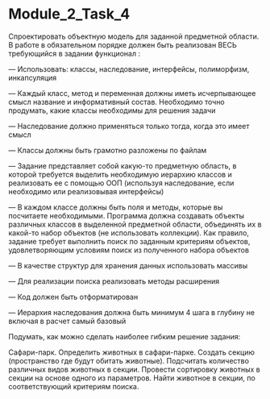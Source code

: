 # Module_2_Task_4
Спроектировать объектную модель для заданной предметной области. В работе в обязательном порядке должен быть реализован ВЕСЬ требующийся в задании функционал :

— Использовать: классы, наследование, интерфейсы, полиморфизм, инкапсуляция 

— Каждый класс, метод и переменная должны иметь исчерпывающее смысл название и информативный состав. Необходимо точно продумать, какие классы необходимы для решения задачи

— Наследование должно применяться только тогда, когда это имеет смысл

— Классы должны быть грамотно разложены по файлам

— Задание представляет собой какую-то предметную область, в которой требуется выделить необходимую иерархию классов и реализовать ее с помощью ООП (используя наследование, если необходимо или реализовывая интерфейсы)

— В каждом классе должны быть поля и методы, которые вы посчитаете необходимыми. Программа должна создавать объекты различных классов в выделенной предметной области, объединять их в какой-то набор объектов (не использовать коллекции). Как правило, задание требует выполнить поиск по заданным критериям объектов, удовлетворяющим условиям поиск из полученного набора объектов

— В качестве структур для хранения данных использовать массивы 

— Для реализации поиска реализовать методы расширения

— Код должен быть отформатирован

— Иерархия наследования должна быть минимум 4 шага в глубину не включая в расчет самый базовый

Подумать, как можно сделать наиболее гибким  решение задания:

Сафари-парк. Определить животных в сафари-парке. Создать секцию (пространство где будут обитать животные). Подсчитать количество различных видов животных в секции. Провести сортировку животных в секции на основе одного из параметров. Найти животное в секции, по соответствующий критериям поиска.
